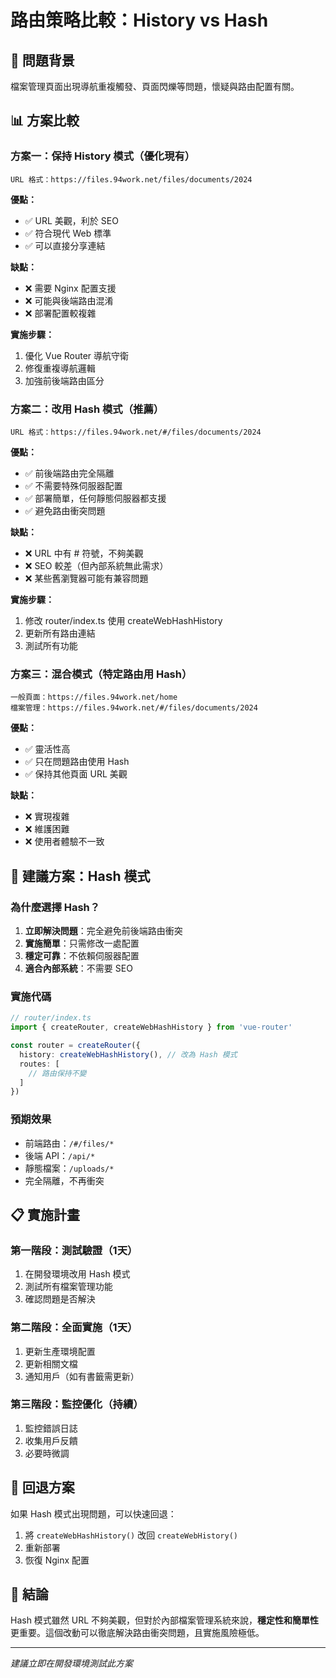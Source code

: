 # 路由策略比較：History vs Hash

## 🎯 問題背景
檔案管理頁面出現導航重複觸發、頁面閃爍等問題，懷疑與路由配置有關。

## 📊 方案比較

### 方案一：保持 History 模式（優化現有）
```
URL 格式：https://files.94work.net/files/documents/2024
```

**優點：**
- ✅ URL 美觀，利於 SEO
- ✅ 符合現代 Web 標準
- ✅ 可以直接分享連結

**缺點：**
- ❌ 需要 Nginx 配置支援
- ❌ 可能與後端路由混淆
- ❌ 部署配置較複雜

**實施步驟：**
1. 優化 Vue Router 導航守衛
2. 修復重複導航邏輯
3. 加強前後端路由區分

### 方案二：改用 Hash 模式（推薦）
```
URL 格式：https://files.94work.net/#/files/documents/2024
```

**優點：**
- ✅ 前後端路由完全隔離
- ✅ 不需要特殊伺服器配置
- ✅ 部署簡單，任何靜態伺服器都支援
- ✅ 避免路由衝突問題

**缺點：**
- ❌ URL 中有 # 符號，不夠美觀
- ❌ SEO 較差（但內部系統無此需求）
- ❌ 某些舊瀏覽器可能有兼容問題

**實施步驟：**
1. 修改 router/index.ts 使用 createWebHashHistory
2. 更新所有路由連結
3. 測試所有功能

### 方案三：混合模式（特定路由用 Hash）
```
一般頁面：https://files.94work.net/home
檔案管理：https://files.94work.net/#/files/documents/2024
```

**優點：**
- ✅ 靈活性高
- ✅ 只在問題路由使用 Hash
- ✅ 保持其他頁面 URL 美觀

**缺點：**
- ❌ 實現複雜
- ❌ 維護困難
- ❌ 使用者體驗不一致

## 🚀 建議方案：Hash 模式

### 為什麼選擇 Hash？
1. **立即解決問題**：完全避免前後端路由衝突
2. **實施簡單**：只需修改一處配置
3. **穩定可靠**：不依賴伺服器配置
4. **適合內部系統**：不需要 SEO

### 實施代碼
```typescript
// router/index.ts
import { createRouter, createWebHashHistory } from 'vue-router'

const router = createRouter({
  history: createWebHashHistory(), // 改為 Hash 模式
  routes: [
    // 路由保持不變
  ]
})
```

### 預期效果
- 前端路由：`/#/files/*`
- 後端 API：`/api/*`
- 靜態檔案：`/uploads/*`
- 完全隔離，不再衝突

## 📋 實施計畫

### 第一階段：測試驗證（1天）
1. 在開發環境改用 Hash 模式
2. 測試所有檔案管理功能
3. 確認問題是否解決

### 第二階段：全面實施（1天）
1. 更新生產環境配置
2. 更新相關文檔
3. 通知用戶（如有書籤需更新）

### 第三階段：監控優化（持續）
1. 監控錯誤日誌
2. 收集用戶反饋
3. 必要時微調

## 🔄 回退方案
如果 Hash 模式出現問題，可以快速回退：
1. 將 `createWebHashHistory()` 改回 `createWebHistory()`
2. 重新部署
3. 恢復 Nginx 配置

## 📝 結論
Hash 模式雖然 URL 不夠美觀，但對於內部檔案管理系統來說，**穩定性和簡單性**更重要。這個改動可以徹底解決路由衝突問題，且實施風險極低。

---
*建議立即在開發環境測試此方案*